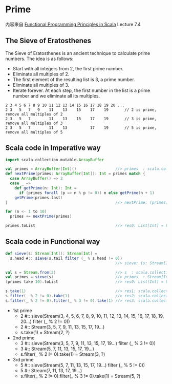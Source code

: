 # Prime

內容來自 [Functional Programming Principles in Scala](https://class.coursera.org/progfun-005) Lecture 7.4

## The Sieve of Eratosthenes
The Sieve of Eratosthenes is an ancient technique to calculate prime numbers. The idea is as follows:

- Start with all integers from 2, the first prime number.
- Eliminate all multiples of 2.
- The first element of the resulting list is 3, a prime number.
- Eliminate all multiples of 3.
- Iterate forever. At each step, the first number in the list is a prime number and we eliminate all its multiples.

```
2 3 4 5 6 7 8 9 10 11 12 13 14 15 16 17 18 19 20 ...
2 3   5   7   9    11    13    15    17    19       // 2 is prime, remove all multiples of 2
2 3   5   7        11    13    15    17    19       // 3 is prime, remove all multiples of 3
2 3   5   7        11    13          17    19       // 5 is prime, remove all multiples of 5
```

## Scala code in Imperative way
```scala
import scala.collection.mutable.ArrayBuffer

val primes = ArrayBuffer[Int]()                 //> primes  : scala.collection.mutable.ArrayBuffer[Int] = ArrayBuffer()
def nextPrime(primes: ArrayBuffer[Int]): Int = primes match {
  case ArrayBuffer() => 2
  case _ =>
    def getPrime(n: Int): Int =
      if (primes forall (p => n % p != 0)) n else getPrime(n + 1)
    getPrime(primes.last)
}                                               //> nextPrime: (primes: scala.collection.mutable.ArrayBuffer[Int])Int

for (n <- 1 to 10)
  primes += nextPrime(primes)

primes.toList                                   //> res0: List[Int] = List(2, 3, 5, 7, 11, 13, 17, 19, 23, 29)
```

## Scala code in Functional way
```scala
def sieve(s: Stream[Int]): Stream[Int] =
  s.head #:: sieve(s.tail filter (_ % s.head != 0))
                                                //> sieve: (s: Stream[Int])Stream[Int]

val s = Stream.from(2)                          //> s  : scala.collection.immutable.Stream[Int] = Stream(2, ?)
val primes = sieve(s)                           //> primes  : Stream[Int] = Stream(2, ?)
(primes take 10).toList                         //> res0: List[Int] = List(2, 3, 5, 7, 11, 13, 17, 19, 23, 29)

s.take(1)                                       //> res1: scala.collection.immutable.Stream[Int] = Stream(2, ?)
s.filter(_ % 2 != 0).take(1)                    //> res2: scala.collection.immutable.Stream[Int] = Stream(3, ?)
s.filter(_ % 2 != 0).filter(_ % 3 != 0).take(1) //> res3: scala.collection.immutable.Stream[Int] = Stream(5, ?)
```
- 1st prime
  - 2 #:: sieve(Stream(3, 4, 5, 6, 7, 8, 9, 10, 11, 12, 13, 14, 15, 16, 17, 18, 19, 20...) filter (_ % 2 != 0))
  - 2 #:: Stream(3, 5, 7, 9, 11, 13, 15, 17, 19...)
  - s.take(1) = Stream(2, ?)
- 2nd prime
  - 3 #:: sieve(Stream(3, 5, 7, 9, 11, 13, 15, 17, 19...) filter (_ % 3 != 0))
  - 3 #:: Stream(5, 7, 11, 13, 15, 17, 19...)
  - s.filter(_ % 2 != 0).take(1) = Stream(3, ?)
- 3rd prime
  - 5 #:: sieve(Stream(5, 7, 11, 13, 15, 17, 19...) filter (_ % 5 != 0))
  - 5 #:: Stream(7, 11, 13, 17, 19...)
  - s.filter(_ % 2 != 0).filter(_ % 3 != 0).take(1) = Stream(5, ?)
